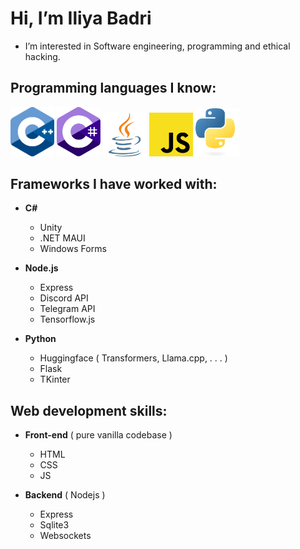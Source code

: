 

# Hi, I’m Iliya Badri

- I’m interested in Software engineering, programming and ethical hacking.

## **Programming languages I know:** 

<div inline=true>
<img src="https://raw.githubusercontent.com/IliyaBadri/IliyaBadri/main/cpp_logo.svg" alt="drawing" width="70"/>
<img src="https://raw.githubusercontent.com/IliyaBadri/IliyaBadri/main/cs_logo.svg" alt="drawing" width="70"/>
<img src="https://raw.githubusercontent.com/IliyaBadri/IliyaBadri/main/j_logo.svg" alt="drawing" width="70"/>
<img src="https://raw.githubusercontent.com/IliyaBadri/IliyaBadri/main/js_logo.svg" alt="drawing" width="70"/>
<img src="https://raw.githubusercontent.com/IliyaBadri/IliyaBadri/main/py_logo.svg" alt="drawing" width="70"/>
</div>

## **Frameworks I have worked with:**
- **C#**
	-  Unity
	- .NET MAUI
	- Windows Forms
	
- **Node.js** 
  - Express
  - Discord API
  - Telegram API
  - Tensorflow.js

- **Python**
	- Huggingface ( Transformers, Llama.cpp, . . . )
	- Flask
	- TKinter

## **Web development skills:**
- **Front-end** ( pure vanilla codebase )
	- HTML
	- CSS
	- JS

- **Backend** ( Nodejs )
	- Express
	- Sqlite3
	- Websockets



